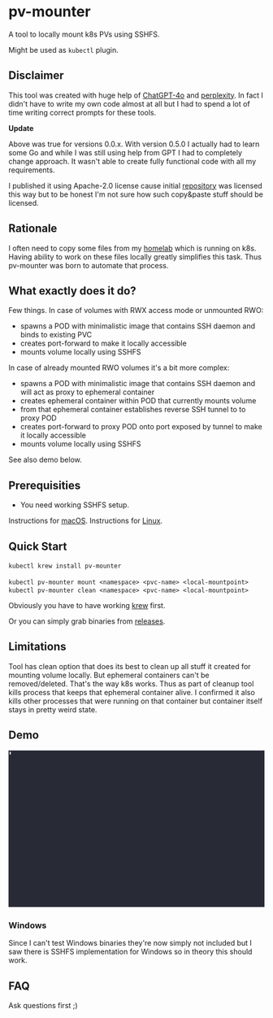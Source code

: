 # pv-mounter 

A tool to locally mount k8s PVs using SSHFS.

Might be used as `kubectl` plugin.

## Disclaimer

This tool was created with huge help of [ChatGPT-4o](https://chatgpt.com/?model=gpt-4o) and [perplexity](https://www.perplexity.ai/).
In fact I didn't have to write my own code almost at all but I had to spend a lot of time writing correct prompts for these tools.

**Update**

Above was true for versions 0.0.x. With version 0.5.0 I actually had to learn some Go and while I was still using help from GPT I had to completely change approach. 
It wasn't able to create fully functional code with all my requirements. 

I published it using Apache-2.0 license cause initial [repository](https://github.com/replicatedhq/krew-plugin-template) was licensed this way but to be honest I'm not sure how such copy&paste stuff should be licensed.

## Rationale

I often need to copy some files from my [homelab](https://github.com/fenio/homelab) which is running on k8s. Having ability to work on these files locally greatly simplifies this task.
Thus pv-mounter was born to automate that process.

## What exactly does it do?

Few things. In case of volumes with RWX access mode or unmounted RWO:

* spawns a POD with minimalistic image that contains SSH daemon and binds to existing PVC
* creates port-forward to make it locally accessible
* mounts volume locally using SSHFS 

In case of already mounted RWO volumes it's a bit more complex:

* spawns a POD with minimalistic image that contains SSH daemon and will act as proxy to ephemeral container
* creates ephemeral container within POD that currently mounts volume
* from that ephemeral container establishes reverse SSH tunnel to to proxy POD
* creates port-forward to proxy POD onto port exposed by tunnel to make it locally accessible
* mounts volume locally using SSHFS

See also demo below.

## Prerequisities

* You need working SSHFS setup.

Instructions for [macOS](https://osxfuse.github.io/).
Instructions for [Linux](https://github.com/libfuse/sshfs).

## Quick Start

```
kubectl krew install pv-mounter

kubectl pv-mounter mount <namespace> <pvc-name> <local-mountpoint>
kubectl pv-mounter clean <namespace> <pvc-name> <local-mountpoint>

```

Obviously you have to have working [krew](https://krew.sigs.k8s.io/docs/user-guide/setup/install/) first.

Or you can simply grab binaries from [releases](https://github.com/fenio/pv-mounter/releases).

## Limitations

Tool has clean option that does its best to clean up all stuff it created for mounting volume locally. But ephemeral containers can't be removed/deleted. That's the way k8s works. Thus as part of cleanup tool kills process that keeps that ephemeral container alive. I confirmed it also kills other processes that were running on that container but container itself stays in pretty weird state.

## Demo

![Demo](demo.gif)


### Windows

Since I can't test Windows binaries they're now simply not included but I saw there is SSHFS implementation for Windows so in theory this should work.

## FAQ

Ask questions first ;)
